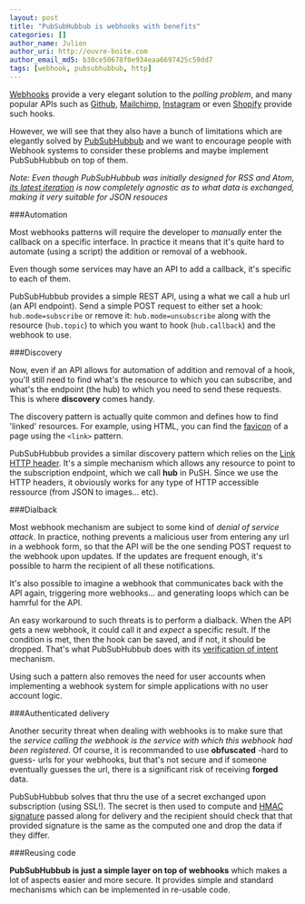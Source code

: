 ```yaml
---
layout: post
title: "PubSubHubbub is webhooks with benefits"
categories: []
author_name: Julien
author_uri: http://ouvre-boite.com
author_email_md5: b30ce50678f0e934eaa6697425c59dd7
tags: [webhook, pubsubhubbub, http]
---
```


[Webhooks](http://en.wikipedia.org/wiki/Webhook) provide a very elegant solution to the *polling problem*, and many popular APIs such as [Github](http://developer.github.com/v3/repos/hooks/), [Mailchimp](http://apidocs.mailchimp.com/webhooks/), [Instagram](http://instagram.com/developer/realtime/#) or even [Shopify](http://docs.shopify.com/manual/settings/notifications/webhooks) provide such hooks.

However, we will see that they also have a bunch of limitations which are elegantly solved by [PubSubHubbub](https://en.wikipedia.org/wiki/PubSubHubbub) and we want to encourage people with Webhook systems to consider these problems and maybe implement PubSubHubbub on top of them.

*Note: Even though PubSubHubbub was initially designed for RSS and Atom, [its latest iteration](https://superfeedr-misc.s3.amazonaws.com/pubsubhubbub-core-0.4.html) is now completely agnostic as to what data is exchanged, making it very suitable for JSON resouces*

###Automation

Most webhooks patterns will require the developer to *manually* enter the callback on a specific interface. In practice it means that it's quite hard to automate (using a script) the addition or removal of a webhook.

Even though some services may have an API to add a callback, it's  specific to each of them.

PubSubHubbub provides a simple REST API, using a what we call a hub url (an API endpoint). Send a simple POST request to either set a hook: `hub.mode=subscribe` or remove it: `hub.mode=unsubscribe` along with the resource (`hub.topic`) to which you want to hook (`hub.callback`) and the webhook to use.

###Discovery

Now, even if an API allows for automation of addition and removal of a hook, you'll still need to find what's the resource to which you can subscribe, and what's the endpoint (the hub) to which you need to send these requests. This is where **discovery** comes handy.

The discovery pattern is actually quite common and defines how to find 'linked' resources. For example, using HTML, you can find the [favicon](http://en.wikipedia.org/wiki/Favicon) of a page using the `<link>` pattern.

PubSubHubbub provides a similar discovery pattern which relies on the [Link HTTP header](http://www.w3.org/wiki/LinkHeader). It's a simple mechanism which allows any resource to point to the subscription endpoint, which we call **hub** in PuSH. Since we use the HTTP headers, it obviously works for any type of HTTP accessible ressource (from JSON to images... etc).

###Dialback

Most webhook mechanism are subject to some kind of *denial of service attack*. In practice, nothing prevents a malicious user from entering any url in a webhook form, so that the API will be the one sending POST request to the webhook upon updates. If the updates are frequent enough, it's possible to harm the recipient of all these notifications.

It's also possible to imagine a webhook that communicates back with the API again, triggering more webhooks... and generating loops which can be hamrful for the API.

An easy workaround to such threats is to perform a dialback. When the API gets a new webhook, it could call it and *expect* a specific result. If the condition is met, then the hook can be saved, and if not, it should be dropped. That's what PubSubHubbub does with its [verification of intent](https://superfeedr-misc.s3.amazonaws.com/pubsubhubbub-core-0.4.html#verifysub) mechanism.

Using such a pattern also removes the need for user accounts when implementing a webhook system for simple applications with no user account logic.

###Authenticated delivery

Another security threat when dealing with webhooks is to make sure that the *service calling the webhook is the service with which this webhook had been registered*. Of course, it is recommanded to use **obfuscated** -hard to guess- urls for your webhooks, but that's not secure and if someone eventually guesses the url, there is a significant risk of receiving **forged** data. 

PubSubHubbub solves that thru the use of a secret exchanged upon subscription (using SSL!). The secret is then used to compute and [HMAC signature](http://en.wikipedia.org/wiki/Hash-based_message_authentication_code) passed along for delivery and the recipient should check that that provided signature is the same as the computed one and drop the data if they differ.

###Reusing code

**PubSubHubbub is just a simple layer on top of webhooks** which makes a lot of aspects easier and more secure. It provides simple and standard mechanisms which can be implemented in re-usable code. 

